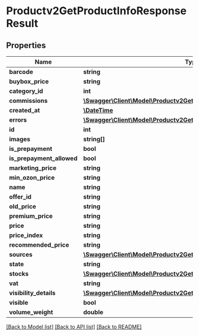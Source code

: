 # Productv2GetProductInfoResponseResult

## Properties
Name | Type | Description | Notes
------------ | ------------- | ------------- | -------------
**barcode** | **string** |  | [optional] 
**buybox_price** | **string** |  | [optional] 
**category_id** | **int** |  | [optional] 
**commissions** | [**\Swagger\Client\Model\Productv2GetProductInfoResponseCommissions[]**](Productv2GetProductInfoResponseCommissions.md) |  | [optional] 
**created_at** | [**\DateTime**](\DateTime.md) |  | [optional] 
**errors** | [**\Swagger\Client\Model\Productv2GetProductInfoResponseError[]**](Productv2GetProductInfoResponseError.md) |  | [optional] 
**id** | **int** |  | [optional] 
**images** | **string[]** |  | [optional] 
**is_prepayment** | **bool** |  | [optional] 
**is_prepayment_allowed** | **bool** |  | [optional] 
**marketing_price** | **string** |  | [optional] 
**min_ozon_price** | **string** |  | [optional] 
**name** | **string** |  | [optional] 
**offer_id** | **string** |  | [optional] 
**old_price** | **string** |  | [optional] 
**premium_price** | **string** |  | [optional] 
**price** | **string** |  | [optional] 
**price_index** | **string** |  | [optional] 
**recommended_price** | **string** |  | [optional] 
**sources** | [**\Swagger\Client\Model\Productv2GetProductInfoResponseSource[]**](Productv2GetProductInfoResponseSource.md) |  | [optional] 
**state** | **string** |  | [optional] 
**stocks** | [**\Swagger\Client\Model\Productv2GetProductInfoResponseStock**](Productv2GetProductInfoResponseStock.md) |  | [optional] 
**vat** | **string** |  | [optional] 
**visibility_details** | [**\Swagger\Client\Model\Productv2GetProductInfoResponseVisibilityDetails**](Productv2GetProductInfoResponseVisibilityDetails.md) |  | [optional] 
**visible** | **bool** |  | [optional] 
**volume_weight** | **double** |  | [optional] 

[[Back to Model list]](../README.md#documentation-for-models) [[Back to API list]](../README.md#documentation-for-api-endpoints) [[Back to README]](../README.md)


